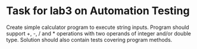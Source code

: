 # Task for lab3 on Automation Testing #

Create simple calculator program to execute string inputs.
Program should support +, -, / and * operations with two operands of integer and/or double type.
Solution should also contain tests covering program methods.
